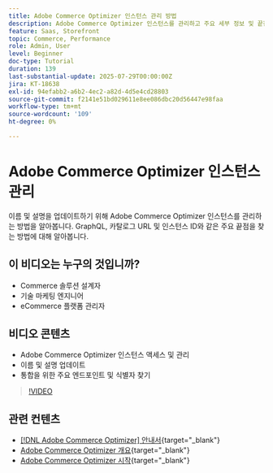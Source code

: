```yaml
---
title: Adobe Commerce Optimizer 인스턴스 관리 방법
description: Adobe Commerce Optimizer 인스턴스를 관리하고 주요 세부 정보 및 끝점을 찾는 방법에 대해 알아봅니다
feature: Saas, Storefront
topic: Commerce, Performance
role: Admin, User
level: Beginner
doc-type: Tutorial
duration: 139
last-substantial-update: 2025-07-29T00:00:00Z
jira: KT-18638
exl-id: 94efabb2-a6b2-4ec2-a82d-4d5e4cd28803
source-git-commit: f2141e51bd029611e8ee086dbc20d56447e98faa
workflow-type: tm+mt
source-wordcount: '109'
ht-degree: 0%

---
```


# Adobe Commerce Optimizer 인스턴스 관리

이름 및 설명을 업데이트하기 위해 Adobe Commerce Optimizer 인스턴스를 관리하는 방법을 알아봅니다.  GraphQL, 카탈로그 URL 및 인스턴스 ID와 같은 주요 끝점을 찾는 방법에 대해 알아봅니다.

## 이 비디오는 누구의 것입니까?

* Commerce 솔루션 설계자
* 기술 마케팅 엔지니어
* eCommerce 플랫폼 관리자

## 비디오 콘텐츠

* Adobe Commerce Optimizer 인스턴스 액세스 및 관리
* 이름 및 설명 업데이트
* 통합을 위한 주요 엔드포인트 및 식별자 찾기

>[!VIDEO](https://video.tv.adobe.com/v/3470239?learn=on&enablevpops&captions=kor)

## 관련 컨텐츠

* [[!DNL Adobe Commerce Optimizer] 안내서](https://experienceleague.adobe.com/ko/docs/commerce/optimizer/overview){target="_blank"}
* [Adobe Commerce Optimizer 개요](https://experienceleague.adobe.com/ko/docs/commerce-learn/tutorials/adobe-commerce-optimizer/overview){target="_blank"}
* [Adobe Commerce Optimizer 시작](https://experienceleague.adobe.com/ko/docs/commerce/optimizer/get-started){target="_blank"}
